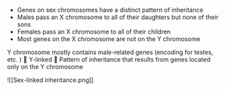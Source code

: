 - Genes on sex chromosomes have a distinct pattern of inheritance
- Males pass an X chromosome to all of their daughters but none of their sons
- Females pass an X chromosome to all of their children
- Most genes on the X chromosome are not on the Y chromosome

Y chromosome mostly contains male-related genes (encoding for testes, etc. )
 Y-linked  Pattern of inheritance that results from genes located only on the Y chromosome

![[Sex-linked inheritance.png]]